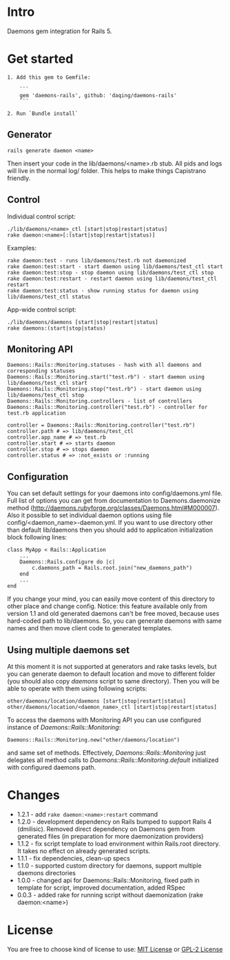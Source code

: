 # Intro

Daemons gem integration for Rails 5.

# Get started

    1. Add this gem to Gemfile:

        ```
        gem 'daemons-rails', github: 'daqing/daemons-rails'
        ```

    2. Run `Bundle install`


## Generator

    rails generate daemon <name>

Then insert your code in the lib/daemons/\<name\>.rb stub. All pids and logs will live in the normal log/ folder. This helps to make things Capistrano friendly.

## Control

Individual control script:

    ./lib/daemons/<name>_ctl [start|stop|restart|status]
    rake daemon:<name>[:(start|stop|restart|status)]

Examples:

    rake daemon:test - runs lib/daemons/test.rb not daemonized
    rake daemon:test:start - start daemon using lib/daemons/test_ctl start
    rake daemon:test:stop - stop daemon using lib/daemons/test_ctl stop
    rake daemon:test:restart - restart daemon using lib/daemons/test_ctl restart
    rake daemon:test:status - show running status for daemon using lib/daemons/test_ctl status

App-wide control script:

    ./lib/daemons/daemons [start|stop|restart|status]
    rake daemons:(start|stop|status)

## Monitoring API

    Daemons::Rails::Monitoring.statuses - hash with all daemons and corresponding statuses
    Daemons::Rails::Monitoring.start("test.rb") - start daemon using lib/daemons/test_ctl start
    Daemons::Rails::Monitoring.stop("test.rb") - start daemon using lib/daemons/test_ctl stop
    Daemons::Rails::Monitoring.controllers - list of controllers
    Daemons::Rails::Monitoring.controller("test.rb") - controller for test.rb application

    controller = Daemons::Rails::Monitoring.controller("test.rb")
    controller.path # => lib/daemons/test_ctl
    controller.app_name # => test.rb
    controller.start # => starts daemon
    controller.stop # => stops daemon
    controller.status # => :not_exists or :running

## Configuration

You can set default settings for your daemons into config/daemons.yml file. Full list of options you can get from documentation to Daemons.daemonize method (http://daemons.rubyforge.org/classes/Daemons.html#M000007). Also it possible to set individual daemon options using file config/\<daemon_name\>-daemon.yml.
If you want to use directory other than default lib/daemons then you should add to application initialization block following lines:

    class MyApp < Rails::Application
        ...
        Daemons::Rails.configure do |c|
            c.daemons_path = Rails.root.join("new_daemons_path")
        end
        ...
    end

If you change your mind, you can easily move content of this directory to other place and change config.
Notice: this feature available only from version 1.1 and old generated daemons can't be free moved, because uses hard-coded path to lib/daemons. So, you can generate daemons with same names and then move client code to generated templates.

## Using multiple daemons set

At this moment it is not supported at generators and rake tasks levels, but you can generate daemon to default location and move to different folder (you should also copy *daemons* script to same directory). Then you will be able to operate with them using following scripts:

    other/daemons/location/daemons [start|stop|restart|status]
    other/daemons/location/<daemon_name>_ctl [start|stop|restart|status]

To access the daemons with Monitoring API you can use configured instance of *Daemons::Rails::Monitoring*:

    Daemons::Rails::Monitoring.new("other/daemons/location")

and same set of methods. Effectively, *Daemons::Rails::Monitoring* just delegates all method calls to *Daemons::Rails::Monitoring.default* initialized with configured daemons path.

# Changes

* 1.2.1 - add `rake daemon:<name>:restart` command
* 1.2.0 - development dependency on Rails bumped to support Rails 4 (dmilisic). Removed direct dependency on Daemons gem from generated files (in preparation for more daemonization providers)
* 1.1.2 - fix script template to load environment within Rails.root directory. It takes no effect on already generated scripts.
* 1.1.1 - fix dependencies, clean-up specs
* 1.1.0 - supported custom directory for daemons, support multiple daemons directories
* 1.0.0 - changed api for Daemons::Rails::Monitoring, fixed path in template for script, improved documentation, added RSpec
* 0.0.3 - added rake for running script without daemonization (rake daemon:\<name\>)

# License

You are free to choose kind of license to use:
[MIT License](http://www.opensource.org/licenses/MIT) or [GPL-2 License](http://www.gnu.org/licenses/gpl-2.0.html)
